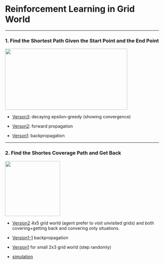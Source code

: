 # Reinforcement Learning in Grid World
---


### 1. Find the Shortest Path Given the Start Point and the End Point

<img src="https://github.com/zcczhang/UAV_Coverage/blob/master/Grid%20World/state_values.png?raw=true" width="400" height="200" />

- [Verson3](https://github.com/zcczhang/UAV_Coverage/blob/master/Grid%20World/Grid_World_v3.ipynb): decaying epsilon-greedy (showing convergence)

- [Verson2](https://github.com/zcczhang/UAV_Coverage/blob/master/Grid%20World/Grid_World_v2.ipynb): forward propagation 

- [Verson1](https://github.com/zcczhang/UAV_Coverage/blob/master/Grid%20World/Grid_World.ipynb): backpropagation

---


### 2. Find the Shortes Coverage Path and Get Back

<img src="https://raw.githubusercontent.com/zcczhang/UAV_Coverage/master/Grid%20World/4x5simulation.gif" width="180" height="180" />

- [Version2](https://github.com/zcczhang/UAV_Coverage/blob/master/Grid%20World/Past_All_Grids_v2.ipynb) 4x5 grid world (agent prefer to visit unvisited grids) and both covering+getting back and convering only situations. 

- [Version1-1](https://github.com/zcczhang/UAV_Coverage/blob/master/Grid%20World/Past_All_Grids.ipynb) backpropagation

- [Version1](https://github.com/zcczhang/UAV_Coverage/blob/master/Grid%20World/Past_All_Grids.ipynb) for small 2x3 grid world (step randomly)

- [simulation](https://github.com/zcczhang/UAV_Coverage/blob/master/Grid%20World/grid_world_simulation.py)

